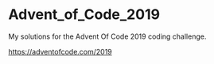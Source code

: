 # Advent_of_Code_2019
My solutions for the Advent Of Code 2019 coding challenge.

https://adventofcode.com/2019
